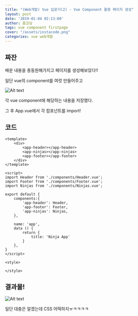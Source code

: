 ```yaml
---
title: "(Web개발) Vue 입문기(2) - Vue Component 활용 페이지 생성"
layout: post
date: '2019-01-04 02:13:00'
author: 줌코딩
tags: vue component firstpage
cover: "/assets/instacode.png"
categories: vue web개발
---
```


## 짜잔

배운 내용을 총동원해가지고 페이지를 생성해보았다!!

일단 vue의 component를 여럿 만들어주고

![Alt text](https://raw.githubusercontent.com/zoomKoding/zoomKoding.github.io/source/assets/_posts/Vue-introduction-3.png) 
    

각 vue component에 해당하는 내용을 저장했다.

그 후 App.vue에서 각 컴포넌트를 import!

## 코드

	<template>
		<div>
			<app-header></app-header>
			<app-ninjas></app-ninjas>
			<app-footer></app-footer>
		</div>
	</template>

	<script>
	import Header from './components/Header.vue';
	import Footer from './components/Footer.vue';
	import Ninjas from './components/Ninjas.vue';

	export default {
		components:{
			'app-header': Header,
			'app-footer': Footer,
			'app-ninjas': Ninjas,
		},

		name: 'app',
		data () {
			return {
				title: 'Ninja App'
			}
		},
	}
	</script>

	<style>

	</style>
	

## 결과물!

![Alt text](https://raw.githubusercontent.com/zoomKoding/zoomKoding.github.io/source/assets/_posts/Vue-introduction-4.png) 
	

일단 대충은 알겠는데 
CSS 어떡하지ㅠㅋㅋㅋㅋ
    
